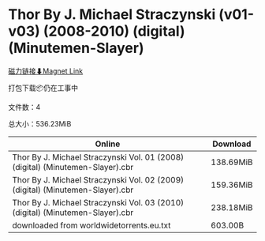 # Thor By J. Michael Straczynski (v01-v03) (2008-2010) (digital) (Minutemen-Slayer)

[磁力链接⬇Magnet Link](magnet:?xt=urn:btih:04d3421ab1f6f655ad1aa3deb3ceed5abd0f5b3b&dn=Thor%20By%20J.%20Michael%20Straczynski%20%28v01-v03%29%20%282008-2010%29%20%28digital%29%20%28Minutemen-Slayer%29)

打包下载📦仍在工事中

文件数：4

总大小：536.23MiB

Online | Download
--- | ---
Thor By J. Michael Straczynski Vol. 01 (2008) (digital) (Minutemen-Slayer).cbr | 138.69MiB
Thor By J. Michael Straczynski Vol. 02 (2009) (digital) (Minutemen-Slayer).cbr | 159.36MiB
Thor By J. Michael Straczynski Vol. 03 (2010) (digital) (Minutemen-Slayer).cbr | 238.18MiB
downloaded from worldwidetorrents.eu.txt | 603.00B